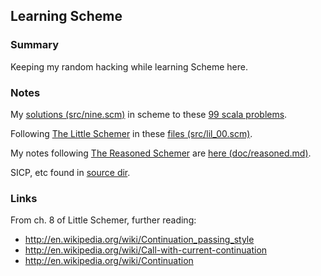 ## Learning Scheme

### Summary

Keeping my random hacking while learning Scheme here.

### Notes

My [solutions (src/nine.scm)](https://github.com/marsmining/learn-scm/blob/master/src/nine.scm) in scheme to these [99 scala problems](http://aperiodic.net/phil/scala/s-99/).

Following [The Little Schemer](http://www.amazon.com/Little-Schemer-Daniel-P-Friedman/dp/0262560992) in these [files (src/lil_00.scm)](https://github.com/marsmining/learn-scm/blob/master/src/lil_00.scm).

My notes following [The Reasoned Schemer](http://www.amazon.com/Reasoned-Schemer-Daniel-P-Friedman/dp/0262562146) are [here (doc/reasoned.md)](https://github.com/marsmining/learn-scm/blob/master/doc/reasoned.md).

SICP, etc found in [source dir](https://github.com/marsmining/learn-scm/tree/master/src).

### Links

From ch. 8 of Little Schemer, further reading:

* http://en.wikipedia.org/wiki/Continuation_passing_style
* http://en.wikipedia.org/wiki/Call-with-current-continuation
* http://en.wikipedia.org/wiki/Continuation